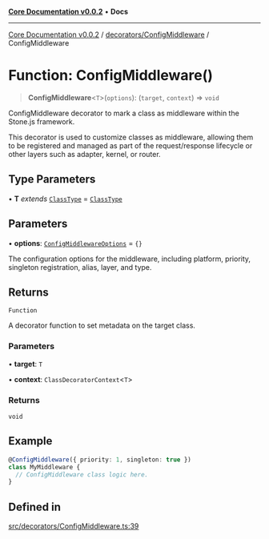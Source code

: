 [**Core Documentation v0.0.2**](../../../README.md) • **Docs**

***

[Core Documentation v0.0.2](../../../modules.md) / [decorators/ConfigMiddleware](../README.md) / ConfigMiddleware

# Function: ConfigMiddleware()

> **ConfigMiddleware**\<`T`\>(`options`): (`target`, `context`) => `void`

ConfigMiddleware decorator to mark a class as middleware within the Stone.js framework.

This decorator is used to customize classes as middleware, allowing them to be registered and managed
as part of the request/response lifecycle or other layers such as adapter, kernel, or router.

## Type Parameters

• **T** *extends* [`ClassType`](../../../definitions/type-aliases/ClassType.md) = [`ClassType`](../../../definitions/type-aliases/ClassType.md)

## Parameters

• **options**: [`ConfigMiddlewareOptions`](../interfaces/ConfigMiddlewareOptions.md) = `{}`

The configuration options for the middleware, including platform, priority, singleton registration, alias, layer, and type.

## Returns

`Function`

A decorator function to set metadata on the target class.

### Parameters

• **target**: `T`

• **context**: `ClassDecoratorContext`\<`T`\>

### Returns

`void`

## Example

```typescript
@ConfigMiddleware({ priority: 1, singleton: true })
class MyMiddleware {
  // ConfigMiddleware class logic here.
}
```

## Defined in

[src/decorators/ConfigMiddleware.ts:39](https://github.com/stonemjs/core/blob/dd7eaec566465ef84c36b87b824f8ea9ab76e8fa/src/decorators/ConfigMiddleware.ts#L39)
